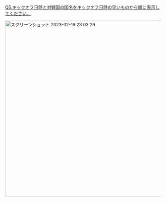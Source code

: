 [Q5.キックオフ日時と対戦国の国名をキックオフ日時の早いものから順に表示してください。](https://tech.pjin.jp/blog/2016/05/12/sql%e7%b7%b4%e7%bf%92%e5%95%8f%e9%a1%8c-%e5%95%8f5/)


<img width="569" alt="スクリーンショット 2023-02-16 23 03 29" src="https://user-images.githubusercontent.com/105257856/219386241-e1fc46a2-2cb1-4c17-aa6b-12096fd979ee.png">
